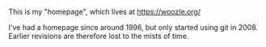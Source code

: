 This is my "homepage", which lives at https://woozle.org/

I've had a homepage since around 1996,
but only started using git in 2008.
Earlier revisions are therefore lost to the mists of time.

